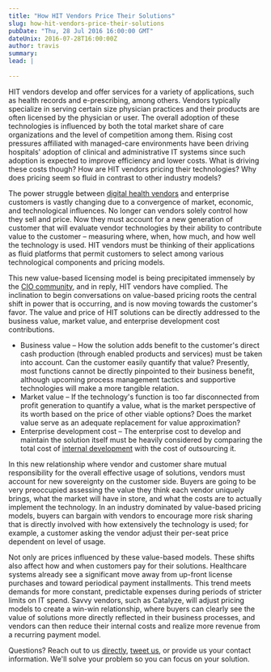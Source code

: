 ```yaml
---
title: "How HIT Vendors Price Their Solutions"
slug: how-hit-vendors-price-their-solutions
pubDate: "Thu, 28 Jul 2016 16:00:00 GMT"
dateUnix: 2016-07-28T16:00:00Z
author: travis
summary: 
lead: |
    
---
```


HIT vendors develop and offer services for a variety of applications, such as health records and e-prescribing, among others. Vendors typically specialize in serving certain size physician practices and their products are often licensed by the physician or user. The overall adoption of these technologies is influenced by both the total market share of care organizations and the level of competition among them. Rising cost pressures affiliated with managed-care environments have been driving hospitals' adoption of clinical and administrative IT systems since such adoption is expected to improve efficiency and lower costs. What is driving these costs though? How are HIT vendors pricing their technologies? Why does pricing seem so fluid in contrast to other industry models?

The power struggle between [digital health vendors][1] and enterprise customers is vastly changing due to a convergence of market, economic, and technological influences. No longer can vendors solely control how they sell and price. Now they must account for a new generation of customer that will evaluate vendor technologies by their ability to contribute value to the customer – measuring where, when, how much, and how well the technology is used. HIT vendors must be thinking of their applications as fluid platforms that permit customers to select among various technological components and pricing models.

This new value-based licensing model is being precipitated immensely by the [CIO community][2], and in reply, HIT vendors have complied. The inclination to begin conversations on value-based pricing roots the central shift in power that is occurring, and is now moving towards the customer's favor. The value and price of HIT solutions can be directly addressed to the business value, market value, and enterprise development cost contributions.

* Business value – How the solution adds benefit to the customer's direct cash production (through enabled products and services) must be taken into account. Can the customer easily quantify that value? Presently, most functions cannot be directly pinpointed to their business benefit, although upcoming process management tactics and supportive technologies will make a more tangible relation.
* Market value – If the technology's function is too far disconnected from profit generation to quantify a value, what is the market perspective of its worth based on the price of other viable options? Does the market value serve as an adequate replacement for value approximation? 
* Enterprise development cost – The enterprise cost to develop and maintain the solution itself must be heavily considered by comparing the total cost of [internal development][3] with the cost of outsourcing it.

In this new relationship where vendor and customer share mutual responsibility for the overall effective usage of solutions, vendors must account for new sovereignty on the customer side. Buyers are going to be very preoccupied assessing the value they think each vendor uniquely brings, what the market will have in store, and what the costs are to actually implement the technology. In an industry dominated by value-based pricing models, buyers can bargain with vendors to encourage more risk sharing that is directly involved with how extensively the technology is used; for example, a customer asking the vendor adjust their per-seat price  dependent on level of usage.

Not only are prices influenced by these value-based models. These shifts also affect how and when customers pay for their solutions. Healthcare systems already see a significant move away from up-front license purchases and toward periodical payment installments. This trend meets demands for more constant, predictable expenses during periods of stricter limits on IT spend. Savvy vendors, such as Catalyze, will adjust pricing models to create a win-win relationship, where buyers can clearly see the value of solutions more directly reflected in their business processes, and vendors can then reduce their internal costs and realize more revenue from a recurring payment model.

Questions? Reach out to us [directly][4], [tweet us][5], or provide us your contact information. We'll solve your problem so you can focus on your solution.

[1]: https://catalyze.io/solutions/digital-health
[2]: https://catalyze.io/solutions/health-system-leadership
[3]: https://catalyze.io/solutions/engineers
[4]: mailto:hello%40catalyze.io
[5]: https://twitter.com/catalyzeio

